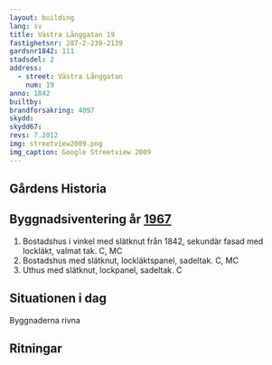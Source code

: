 ```yaml
---
layout: building
lang: sv
title: Västra Långgatan 19
fastighetsnr: 287-2-239-2139
gardsnr1842: 111
stadsdel: 2
address:
  - street: Västra Långgatan
    num: 19
anno: 1842
builtby:
brandforsakring: 4097
skydd:
skydd67:
revs: 7.2012
img: streetview2009.png
img_caption: Google Streetview 2009
---
```


## Gårdens Historia


## Byggnadsiventering år <a href="/sources/keinanen_karki.pdf">1967</a>
1. Bostadshus i vinkel med slätknut från 1842, sekundär fasad med lockläkt, valmat tak. C, MC
2. Bostadshus med slätknut, lockläktspanel, sadeltak. C, MC
3. Uthus med slätknut, lockpanel, sadeltak. C

## Situationen i dag
Byggnaderna rivna


## Ritningar
